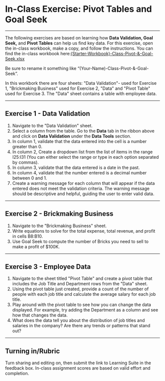 # In-Class Exercise: Pivot Tables and Goal Seek

---

The following exercises are based on learning how **Data Validation, Goal Seek,** and **Pivot Tables** can help us 
find key 
data. For 
this exercise, open the in-class workbook, make a copy, and follow the instructions. You can find the in-class workbook here:[(Starter-Workbook)-Class-Pivot-&-Goal-Seek.xlsx](%28Starter-Workbook%29-Class-Pivot-%26-Goal-Seek.xlsx)

Be sure to rename it something like “(Your-Name)-Class-Pivot-&-Goal-Seek”.

In this workbork there are four sheets: "Data Validation"- used for Exercise 1, "Brickmaking Business" used for 
Exercise 2, "Data" and "Pivot Table" used for Exercise 3. The "Data" sheet contains a table with employee data.

---

## Exercise 1 - Data Validation
1. Navigate to the "Data Validation" sheet.
2. Select a column from the table. Go to the **Data** tab in the ribbon above and click on **Data Validation** under the 
   **Data Tools** section.
3. In column 1, validate that the data entered into the cell is a number greater than 0.
4. In column 2, Create a dropdown list from the list of items in the range I25:I31 (You can either select the range 
   or type in each option separated by commas).
5. In column 3, validate that the data entered is a date in the past.
6. In column 4, validate that the number entered is a decimal number between 0 and 1.
7. Create a warning message for each column that will appear if the data entered does not meet the validation criteria. 
   The warning message should be descriptive and helpful, guiding the user to enter valid data.

--- 

## Exercise 2 - Brickmaking Business

  1. Navigate to the "Brickmaking Business" sheet.
  2. Write equations to solve for the total expense, total revenue, and profit in cells B8:B10.
  3. Use Goal Seek to compute the number of Bricks you need to sell to make a profit of $100K.

---

## Exercise 3 - Employee Data

1. Navigate to the sheet titled "Pivot Table" and create a pivot table that includes the Job Title and Department 
   rows from the "Data" sheet.
2. Using the pivot table just created, provide a count of the number of people with each job title and calculate the average salary for each job title.
3. Play around with the pivot table to see how you can change the data displayed. For example, try adding the 
   Department as a column and see how that changes the data.
4. What does the data tell you about the distribution of job titles and salaries in the company? Are there any trends or 
   patterns that stand out?

---

## Turning in/Rubric
Turn sharing and editing on, then submit the link to Learning Suite in the feedback box. In-class assignment scores are based on valid effort and completion.